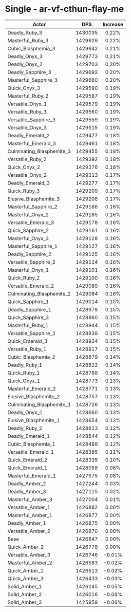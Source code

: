 # Single - ar-vf-cthun-flay-me
| Actor | DPS | Increase |
|---|:---:|:---:|
|Deadly_Ruby_3|1430035|0.22%|
|Masterful_Ruby_3|1429929|0.22%|
|Cubic_Blasphemia_3|1429842|0.21%|
|Deadly_Onyx_3|1429773|0.21%|
|Deadly_Onyx_2|1429703|0.20%|
|Deadly_Sapphire_3|1429692|0.20%|
|Masterful_Sapphire_3|1429660|0.20%|
|Quick_Onyx_3|1429590|0.19%|
|Masterful_Ruby_2|1429587|0.19%|
|Versatile_Onyx_1|1429579|0.19%|
|Versatile_Ruby_3|1429560|0.19%|
|Versatile_Sapphire_3|1429559|0.19%|
|Versatile_Onyx_3|1429515|0.19%|
|Deadly_Emerald_2|1429477|0.18%|
|Masterful_Emerald_3|1429461|0.18%|
|Culminating_Blasphemite_3|1429455|0.18%|
|Versatile_Ruby_2|1429392|0.18%|
|Quick_Onyx_2|1429376|0.18%|
|Versatile_Onyx_2|1429313|0.17%|
|Deadly_Emerald_3|1429277|0.17%|
|Quick_Ruby_3|1429209|0.17%|
|Elusive_Blasphemite_3|1429208|0.17%|
|Masterful_Sapphire_2|1429186|0.16%|
|Masterful_Onyx_2|1429185|0.16%|
|Versatile_Emerald_3|1429178|0.16%|
|Quick_Sapphire_2|1429161|0.16%|
|Masterful_Onyx_3|1429128|0.16%|
|Masterful_Sapphire_1|1429127|0.16%|
|Deadly_Sapphire_2|1429125|0.16%|
|Versatile_Sapphire_2|1429114|0.16%|
|Masterful_Onyx_1|1429101|0.16%|
|Quick_Ruby_2|1429100|0.16%|
|Versatile_Emerald_2|1429089|0.16%|
|Culminating_Blasphemite_2|1429084|0.16%|
|Quick_Sapphire_1|1429014|0.15%|
|Deadly_Sapphire_1|1428978|0.15%|
|Quick_Sapphire_3|1428960|0.15%|
|Masterful_Ruby_1|1428944|0.15%|
|Versatile_Sapphire_1|1428939|0.15%|
|Quick_Emerald_3|1428934|0.15%|
|Versatile_Ruby_1|1428917|0.15%|
|Cubic_Blasphemia_2|1428879|0.14%|
|Deadly_Ruby_1|1428822|0.14%|
|Quick_Ruby_1|1428788|0.14%|
|Quick_Onyx_1|1428773|0.13%|
|Masterful_Emerald_2|1428771|0.13%|
|Elusive_Blasphemite_2|1428757|0.13%|
|Culminating_Blasphemite_1|1428726|0.13%|
|Deadly_Onyx_1|1428660|0.13%|
|Elusive_Blasphemite_1|1428654|0.13%|
|Deadly_Ruby_2|1428613|0.12%|
|Deadly_Emerald_1|1428544|0.12%|
|Cubic_Blasphemia_1|1428499|0.12%|
|Versatile_Emerald_1|1428385|0.11%|
|Quick_Emerald_2|1428335|0.10%|
|Quick_Emerald_1|1428058|0.08%|
|Masterful_Emerald_1|1427975|0.08%|
|Deadly_Amber_2|1427244|0.03%|
|Deadly_Amber_3|1427115|0.02%|
|Masterful_Amber_3|1427004|0.01%|
|Versatile_Amber_1|1426882|0.00%|
|Masterful_Amber_1|1426877|0.00%|
|Deadly_Amber_1|1426875|0.00%|
|Versatile_Amber_2|1426870|0.00%|
|Base|1426847|0.00%|
|Quick_Amber_2|1426778|0.00%|
|Versatile_Amber_3|1426746|-0.01%|
|Masterful_Amber_2|1426583|-0.02%|
|Quick_Amber_1|1426513|-0.02%|
|Quick_Amber_3|1426433|-0.03%|
|Solid_Amber_1|1426145|-0.05%|
|Solid_Amber_2|1426016|-0.06%|
|Solid_Amber_3|1425959|-0.06%|
